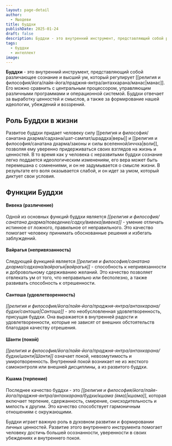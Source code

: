 ```yaml
---
layout: page-detail
author:
  - Яшодеви
title: буддхи
publishDate: 2025-01-24
draft: false
description: Буддхи - это внутренний инструмент, представляющий собой различающее сознание и высший ум, который регулирует манас. Его можно сравнить с центральным процессором, управляющим различными программами и операционной системой. Буддхи отвечает за выработку ценностей и смыслов, а также за формирование нашей идеологии, убеждений и воззрений.
tags:
  - буддхи
  - интеллект
image:
---
```

**Буддхи** - это внутренний инструмент, представляющий собой различающее сознание и высший ум, который регулирует [[религия и философия/йога/лайя-йога/праджня-янтра/антахкарана/манас|манас]]. Его можно сравнить с центральным процессором, управляющим различными программами и операционной системой. Буддхи отвечает за выработку ценностей и смыслов, а также за формирование нашей идеологии, убеждений и воззрений.

## Роль Буддхи в жизни
Развитое буддхи придает человеку силу [[религия и философия/санатана дхарма/садхана/шат-сампат/шраддха|веры]] и [[религия и философия/санатана дхарма/законы и силы вселенной/иччха|воли]], позволяя ему уверенно придерживаться своих взглядов на жизнь и ценностей. В то время как у человека с неразвитыми буддхи сознание легко поддается идеологическим изменениям, его вера может быть перемешана с сомнениями, и он не задумывается о смысле жизни. В результате его воля оказывается слабой, и он идет за умом, который диктует свои условия.

## Функции Буддхи
#### Вивека (различение)
Одной из основных функций буддхи является *[[религия и философия/санатана дхарма/поведение/садху/вивека|вивека]]* - умение отличать истинное от ложного, правильное от неправильного. Это качество помогает человеку принимать обоснованные решения и избегать заблуждений.

#### Вайрагья (непривязанность)
Следующей функцией является *[[религия и философия/санатана дхарма/садхана/вайрагья|вайрагья]]* - способность к непривязанности и добровольному сдерживанию желаний. Это качество позволяет отвлекать ум от того, что неправильно или бесполезно, а также развивать способность к отрешенности.

#### Сантоша (удовлетворенность)
*[[религия и философия/йога/лайя-йога/праджня-янтра/антахкарана/будхи/сантоша|Сантоша]]* - это необусловленная удовлетворенность, присущая буддхи. Она выражается в внутренней радости и удовлетворенности, которые не зависят от внешних обстоятельств благодаря качеству отрешения.

#### Шанти (покой)
*[[религия и философия/йога/лайя-йога/праджня-янтра/антахкарана/будхи/шанти|Шанти]]* означает покой, невозмутимость и умиротворенность. Внутренний покой возникает не из жесткого самоконтроля или внешней дисциплины, а из развитого буддхи.

#### Кшама (терпение)
Последнее качество буддхи - это *[[религия и философия/йога/лайя-йога/праджня-янтра/антахкарана/будхи/кшама (яма)|кшама]]*, которая включает терпение, сдержанность, смирение, снисходительность и милость к другим. Это качество способствует гармоничным отношениям с окружающими.

Буддхи играет важную роль в духовном развитии и формировании личных ценностей. Развитие этого внутреннего инструмента помогает человеку достичь большей осознанности, уверенности в своих убеждениях и внутреннего покоя.